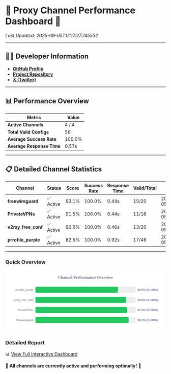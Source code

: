 # 🌟 Proxy Channel Performance Dashboard 🌟

_Last Updated: 2025-09-05T17:17:27.745532_

---

## 👩‍💻 Developer Information

- **[GitHub Profile](https://github.com/4n0nymou3)**  
- **[Project Repository](https://github.com/4n0nymou3/multi-proxy-config-fetcher)**  
- **[X (Twitter)](https://x.com/4n0nymou3)**  

---

## 📊 Performance Overview

| Metric                | Value       |
|-----------------------|-------------|
| **Active Channels**   | 4 / 4       |
| **Total Valid Configs** | 56          |
| **Average Success Rate** | 100.0%      |
| **Average Response Time** | 0.57s       |

---

## 📋 Detailed Channel Statistics

| Channel          | Status     | Score  | Success Rate | Response Time | Valid/Total | Last Success               |
|------------------|------------|--------|--------------|---------------|-------------|----------------------------|
| **freewireguard**  | ✅ Active  | 93.1%  | 100.0% | 0.44s         | 15/20       | 2025-09-05T17:17:27.743995 |
| **PrivateVPNs**  | ✅ Active  | 91.5%  | 100.0% | 0.44s         | 11/16       | 2025-09-05T17:17:27.273809 |
| **v2ray_free_conf**  | ✅ Active  | 90.6%  | 100.0% | 0.46s         | 13/20       | 2025-09-05T17:17:26.794613 |
| **prrofile_purple**  | ✅ Active  | 82.5%  | 100.0% | 0.92s         | 17/48       | 2025-09-05T17:17:26.259377 |

---

### Quick Overview
<div align="center">
  <a href="https://raw.githubusercontent.com/nullluser/NullRepo/refs/heads/main/assets/channel_stats_chart.svg">
    <img src="https://raw.githubusercontent.com/nullluser/NullRepo/refs/heads/main/assets/channel_stats_chart.svg" alt="Source Performance Statistics" width="800">
  </a>
</div>

### Detailed Report
📊 [View Full Interactive Dashboard](https://htmlpreview.github.io/?https://github.com/nullluser/NullRepo/blob/main/assets/performance_report.html)

🎉 **All channels are currently active and performing optimally!** 🎉
